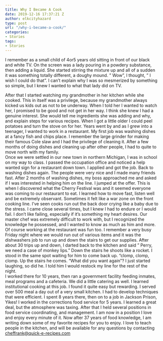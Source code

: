 ```yaml
---
title: Why I Became A Cook
date: 2019-12-16 17:37:21 Z
author: elkcityhazard
type: post
url: "/why-i-became-a-cook/"
categories:
- Stories
tags:
- Stories
---
```


I remember as a small child of 4or5 years old sitting in front of our black and white TV. On the screen was a lady pouring in a powdery substance, then adding a liquid. She started stirring the mixture up and all of a sudden it was something totally different, a doughy mound. &#8221; Wow&#8221;, I thought, &#8221; I wish I could do that&#8221;. I can&#8217;t explain why I was so mesmerized by something so simple, but I knew I wanted to what that lady did on TV.

<!--more-->

After that I started watching my grandmother in her kitchen while she cooked. This in itself was a privilege, because my grandmother always kicked us kids out as not to be underway. When I told her I wanted to watch her, I promised to be good and not get in her way. I think she knew I had a genuine interest. She would tell me ingredients she was adding and why, and explain steps for various recipes. When I got a little older I could peel potatoes and turn the stove on for her. Years went by and as I grew into a teenager, I wanted to work in a restaurant. My first job was washing dishes at a fancy fish and chips place. I remember the large grinder for making their famous Cole slaw and I had the privilege of cleaning it. After a few months of doing dishes and cleaning up after other people, I had to quite to move north with my family.  
Once we were settled in our new town in northern Michigan, I was in school on my way to class. I passed the occupation office and noticed a help wanted sign for a restaurant down town. I applied and got the job. Back to washing dishes again. The people were very nice and I made many friends fast. After 2 months of washing dishes, my boss approached me and asked if I was interested in helping him on the line. I jumped at the offer. This is when I discovered what the Cherry Festival was and it seemed everyone was coming to our restaurant to eat. I learned how to move fast, listen well and be extremely observant. Sometimes it felt like a war zone on the front cooking line. I&#8217;ve seen cooks run out the back door crying like a baby due to the stress. I came close several times, but I knew I had to endure or I would fail. I don&#8217;t like failing, especially if it&#8217;s something my heart desires. Our master chef was extremely difficult to work with, but I recognized the knowledge he possessed, and I wanted to know as much as him and more.  
Of course working at the restaurant was fun too. I remember a very busy Friday night where we would run out of various items and it was the dishwashers job to run up and down the stairs to get our supplies. After about 30 trips up and down, I darted back to the kitchen and said &#8221; Perry, we need a case of monkey lips.&#8221; Down the stairs he shoots like a rocket. I stood in the same spot waiting for him to come back up. &#8220;clomp, clomp, clomp. Up the stairs he comes. &#8220;What did you want again&#8221;? I just started laughing, so did he. I told him I would restock my line for the rest of the night.  
I worked there for 10 years, then ran a government facility feeding inmates, meal programs and a cafeteria. We did a little catering as well. I learned institutional cooking at this job. I found it quite easy but rewarding. I served over 500 meal a day out of a very small kitchen. I had to develop techniques that were efficient. I spent 8 years there, then on to a job in Jackson Prison, Yikes! I worked in the corrections food service for 5 years. I learned a great deal, but the atmosphere was taxing. After that I held several positions in food service coordinating, and management. I am now in a position I love and enjoy every minute of it. Now after 37 years of food knowledge, I am writing down some of my favorite recipes for you to enjoy. I love to teach people in the kitchen, and will be available for any questions by contacting cheffrank@quick-e-recipes.com